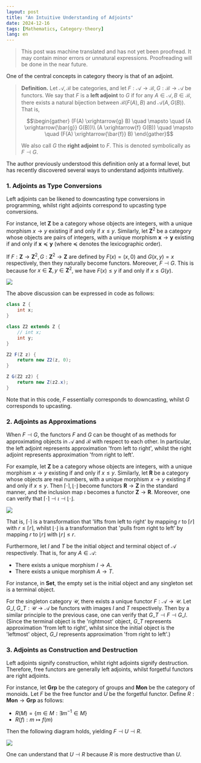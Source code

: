 ```yaml
---
layout: post
title: "An Intuitive Understanding of Adjoints"
date: 2024-12-16
tags: [Mathematics, Category-theory]
lang: en
---
```


> This post was machine translated and has not yet been proofread. It may contain minor errors or unnatural expressions. Proofreading will be done in the near future.

One of the central concepts in category theory is that of an adjoint.

> **Definition.** Let $\mathcal{A}, \mathcal{B}$ be categories, and let $F: \mathcal{A} \to \mathcal{B}, G: \mathcal{B} \to \mathcal{A}$ be functors. We say that $F$ is a **left adjoint** to $G$ if for any $A \in \mathcal{A}, B \in \mathcal{B}$, there exists a natural bijection between $\mathcal{B}(F(A), B)$ and $\mathcal{A}(A, G(B))$. That is,
>
> $$\begin{gather}
> (F(A) \xrightarrow{g} B) \quad \mapsto \quad (A \xrightarrow{\bar{g}} G(B))\\
> (A \xrightarrow{f} G(B)) \quad \mapsto \quad (F(A) \xrightarrow{\bar{f}} B)
> \end{gather}$$
>
> We also call $G$ the **right adjoint** to $F$. This is denoted symbolically as $F \dashv G$.

The author previously understood this definition only at a formal level, but has recently discovered several ways to understand adjoints intuitively.

### 1. Adjoints as Type Conversions

Left adjoints can be likened to downcasting type conversions in programming, whilst right adjoints correspond to upcasting type conversions.

For instance, let $\mathbf{Z}$ be a category whose objects are integers, with a unique morphism $x \to y$ existing if and only if $x \leq y$. Similarly, let $\mathbf{Z}^2$ be a category whose objects are pairs of integers, with a unique morphism $\mathbf{x} \to \mathbf{y}$ existing if and only if $\mathbf{x} \preceq \mathbf{y}$ (where $\preceq$ denotes the lexicographic order).

If $F: \mathbf{Z} \to \mathbf{Z}^2, G: \mathbf{Z}^2 \to \mathbf{Z}$ are defined by $F(x) = (x, 0)$ and $G(x, y) = x$ respectively, then they naturally become functors. Moreover, $F \dashv G$. This is because for $x \in \mathbf{Z}, y \in \mathbf{Z}^2$, we have $F(x) \leq y$ if and only if $x \leq G(y)$.

![](https://velog.velcdn.com/images/dimenerno/post/8040c20d-c1bc-4d92-bd45-256f48b79d75/image.png)

The above discussion can be expressed in code as follows:

```java
class Z {
	int x;
}

class Z2 extends Z {
	// int x;
	int y;
}

Z2 F(Z z) {
	return new Z2(z, 0);
}

Z G(Z2 z2) {
	return new Z(z2.x);
}
```

Note that in this code, $F$ essentially corresponds to downcasting, whilst $G$ corresponds to upcasting.

### 2. Adjoints as Approximations

When $F \dashv G$, the functors $F$ and $G$ can be thought of as methods for approximating objects in $\mathcal{A}$ and $\mathcal{B}$ with respect to each other. In particular, the left adjoint represents approximation 'from left to right', whilst the right adjoint represents approximation 'from right to left'.

For example, let $\mathbf{Z}$ be a category whose objects are integers, with a unique morphism $x \to y$ existing if and only if $x \leq y$. Similarly, let $\mathbf{R}$ be a category whose objects are real numbers, with a unique morphism $x \to y$ existing if and only if $x \leq y$. Then $\lceil \cdot \rceil, \lfloor \cdot \rfloor$ become functors $\mathbf{R} → \mathbf{Z}$ in the standard manner, and the inclusion map $\iota$ becomes a functor $\mathbf{Z} → \mathbf{R}$. Moreover, one can verify that $\lceil \cdot \rceil \dashv \iota \dashv \lfloor \cdot \rfloor$.

![](https://velog.velcdn.com/images/dimenerno/post/e26ee728-09b0-4280-ac4c-511f89cef615/image.png)

That is, $\lceil \cdot \rceil$ is a transformation that 'lifts from left to right' by mapping $r$ to $\lceil r \rceil$ with $r \leq \lceil r \rceil$, whilst $\lfloor \cdot \rfloor$ is a transformation that 'pulls from right to left' by mapping $r$ to $\lfloor r \rfloor$ with $\lfloor r \rfloor \leq r$.

Furthermore, let $I$ and $T$ be the initial object and terminal object of $\mathcal{A}$ respectively. That is, for any $A \in \mathcal{A}$:

- There exists a unique morphism $I \to A$.
- There exists a unique morphism $A \to T$.

For instance, in $\mathbf{Set}$, the empty set is the initial object and any singleton set is a terminal object.

For the singleton category $\mathcal{U}$, there exists a unique functor $F: \mathcal{A} \to \mathcal{U}$. Let $G\_I, G\_T: \mathcal{U} \to \mathcal{A}$ be functors with images $I$ and $T$ respectively. Then by a similar principle to the previous case, one can verify that $G\_T \dashv F \dashv G\_I$. (Since the terminal object is the 'rightmost' object, $G\_T$ represents approximation 'from left to right', whilst since the initial object is the 'leftmost' object, $G\_I$ represents approximation 'from right to left'.)

### 3. Adjoints as Construction and Destruction

Left adjoints signify construction, whilst right adjoints signify destruction. Therefore, free functors are generally left adjoints, whilst forgetful functors are right adjoints.

For instance, let $\mathbf{Grp}$ be the category of groups and $\mathbf{Mon}$ be the category of monoids. Let $F$ be the free functor and $U$ be the forgetful functor. Define $R: \mathbf{Mon} → \mathbf{Grp}$ as follows:

- $R(M) = \lbrace  m \in M : \exists m^{-1} \in M \rbrace$
- $R(f): m \mapsto f(m)$

Then the following diagram holds, yielding $F \dashv U \dashv R$.

![](https://velog.velcdn.com/images/dimenerno/post/1640d6b4-bd6a-4098-9fe8-e9a7ab164041/image.png)

One can understand that $U \dashv R$ because $R$ is more destructive than $U$.
